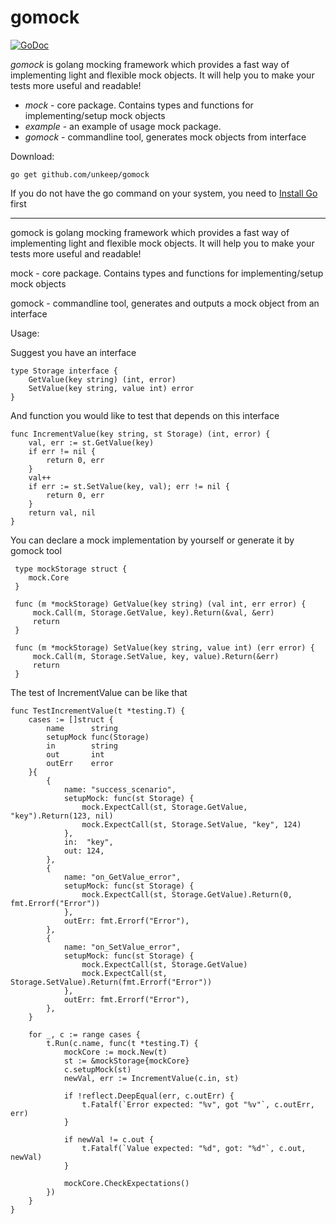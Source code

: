 # gomock
[![GoDoc](https://godoc.org/github.com/unkeep/gomock?status.svg)](https://godoc.org/github.com/unkeep/gomock)

*gomock* is golang mocking framework which provides a fast way of implementing light and flexible mock objects. It will help you to make your tests more useful and readable!

* _mock_ - core package. Contains types and functions for implementing/setup mock objects
* _example_ - an example of usage mock package.
* _gomock_ - commandline tool, generates mock objects from interface

Download:
```shell
go get github.com/unkeep/gomock
```

If you do not have the go command on your system, you need to [Install Go](http://golang.org/doc/install) first

* * *
gomock is golang mocking framework which provides a fast way of implementing light and flexible mock objects. It will help you to make your tests more useful and readable!

mock - core package. Contains types and functions for implementing/setup mock objects

gomock - commandline tool, generates and outputs a mock object from an interface

Usage:

Suggest you have an interface

```
type Storage interface {
	GetValue(key string) (int, error)
	SetValue(key string, value int) error
}
```

And function you would like to test that depends on this interface

```
func IncrementValue(key string, st Storage) (int, error) {
	val, err := st.GetValue(key)
	if err != nil {
		return 0, err
	}
	val++
	if err := st.SetValue(key, val); err != nil {
		return 0, err
	}
	return val, nil
}
```

You can declare a mock implementation by yourself or generate it by gomock tool

```
 type mockStorage struct {
 	mock.Core
 }

 func (m *mockStorage) GetValue(key string) (val int, err error) {
	 mock.Call(m, Storage.GetValue, key).Return(&val, &err)
	 return
 }

 func (m *mockStorage) SetValue(key string, value int) (err error) {
	 mock.Call(m, Storage.SetValue, key, value).Return(&err)
	 return
 }
```

The test of IncrementValue can be like that

```
func TestIncrementValue(t *testing.T) {
	cases := []struct {
		name      string
		setupMock func(Storage)
		in        string
		out       int
		outErr    error
	}{
		{
			name: "success_scenario",
			setupMock: func(st Storage) {
				mock.ExpectCall(st, Storage.GetValue, "key").Return(123, nil)
				mock.ExpectCall(st, Storage.SetValue, "key", 124)
			},
			in:  "key",
			out: 124,
		},
		{
			name: "on_GetValue_error",
			setupMock: func(st Storage) {
				mock.ExpectCall(st, Storage.GetValue).Return(0, fmt.Errorf("Error"))
			},
			outErr: fmt.Errorf("Error"),
		},
		{
			name: "on_SetValue_error",
			setupMock: func(st Storage) {
				mock.ExpectCall(st, Storage.GetValue)
				mock.ExpectCall(st, Storage.SetValue).Return(fmt.Errorf("Error"))
			},
			outErr: fmt.Errorf("Error"),
		},
	}

	for _, c := range cases {
		t.Run(c.name, func(t *testing.T) {
			mockCore := mock.New(t)
			st := &mockStorage{mockCore}
			c.setupMock(st)
			newVal, err := IncrementValue(c.in, st)

			if !reflect.DeepEqual(err, c.outErr) {
				t.Fatalf(`Error expected: "%v", got "%v"`, c.outErr, err)
			}

			if newVal != c.out {
				t.Fatalf(`Value expected: "%d", got: "%d"`, c.out, newVal)
			}

			mockCore.CheckExpectations()
		})
	}
}
```

